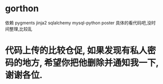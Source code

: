 gorthon
=======

依赖
pygments
jinja2
sqlalchemy
mysql-python
poster
具体的看代码吧,没时间整理,比较乱

# 代码上传的比较仓促, 如果发现有私人密码的地方, 希望你把他删除并通知我一下, 谢谢各位.
